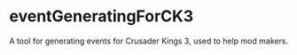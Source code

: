 # eventGeneratingForCK3
A tool for generating events for Crusader Kings 3, used to help mod makers.
